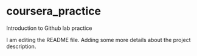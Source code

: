 # coursera_practice
Introduction to Github lab practice

I am editing the README file. Adding some more details about the project description.

